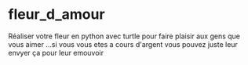 # fleur_d_amour
Réaliser votre fleur en python avec turtle pour faire plaisir aux gens que vous aimer ...si vous vous etes a cours d'argent vous pouvez juste leur envyer ça pour leur emouvoir
